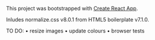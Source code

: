 This project was bootstrapped with [Create React App](https://github.com/facebook/create-react-app).

Inludes normalize.css v8.0.1 from HTML5 boilerplate v7.1.0.


TO DO:
• resize images
• update colours
• browser tests